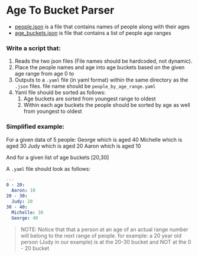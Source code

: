 # Age To Bucket Parser


* [people.json](../blob/master/assignments/coding/age_to_bucket/people.json) is a file that contains names of people along with their ages
* [age_buckets.json](../blob/master/assignments/coding/age_to_bucket/age_buckets.json) is file that contains a list of people age ranges

### Write a script that:
1. Reads the two json files (File names should be hardcoded, not dynamic).
1. Place the people names and age into age buckets based on the given age range from age 0 to <oldest person>
1. Outputs to a `.yaml` file (in yaml format) within the same directory as the `.json` files. file name should be `people_by_age_range.yaml` 
1. Yaml file should be sorted as follows:
    1. Age buckets are sorted from youngest range to oldest
    1. Within each age buckets the people should be sorted by age as well from youngest to oldest

### Simplified example:

For a given data of 5 people:
    George which is aged 40
    Michelle which is aged 30
    Judy which is aged 20
    Aaron which is aged 10
    
And for a given list of age buckets [20,30]

A `.yaml` file should look as follows:

```yaml
---
0 - 20:
  Aaron: 10
20 - 30:
  Judy: 20 
30 - 40:
  Michelle: 30
  George: 40
```    

> NOTE: Notice that that a person at an age of an actual range number will belong to the next range of people. for example: a 20 year old person (Judy in our example) is at the 20-30 bucket
> and NOT at the 0 - 20 bucket 
